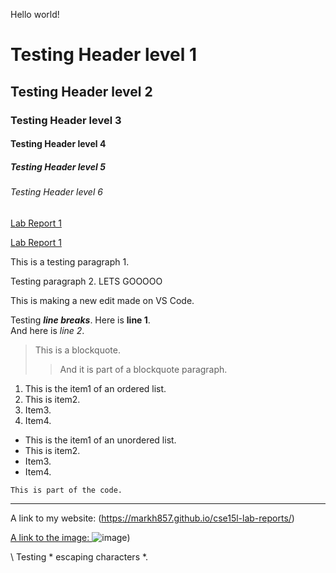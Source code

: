 Hello world!

# Testing Header level 1

## Testing Header level 2

### Testing Header level 3

#### Testing Header level 4

##### Testing Header level 5

###### Testing Header level 6  

[Lab Report 1](lab-report-1-week-2.html)  

[Lab Report 1](https://markh857.github.io/cse15l-lab-reports/lab-report-1-week-2.html)  

This is a testing paragraph 1.

Testing paragraph 2. LETS GOOOOO  

This is making a new edit made on VS Code.  

Testing ***line breaks***. Here is **line 1**.  
And here is *line 2*.  

> This is a blockquote.
> 
>> And it is part of a blockquote paragraph.

1. This is the item1 of an ordered list.
2. This is item2.
3. Item3.
4. Item4.

- This is the item1 of an unordered list.
- This is item2. 
- Item3.
- Item4.

`This is part of the code.`

***  

A link to my website: (https://markh857.github.io/cse15l-lab-reports/)

[A link to the image: ](https://mdg.imgix.net/assets/images/san-juan-mountains.jpg?auto=format&fit=clip&q=40&w=1080)
![image](https://mdg.imgix.net/assets/images/san-juan-mountains.jpg?auto=format&fit=clip&q=40&w=1080))

\ Testing * escaping characters *.
